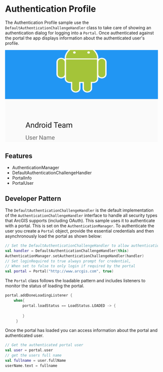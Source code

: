 # Authentication Profile

The Authentication Profile sample use the `DefaultAuthenticationChallengeHandler` class to take care of showing an authentication dialog for logging into a `Portal`. Once authenticated against the portal the app displays information about the authenticated user's profile.

![Authentication Profile App](authentication-profile.png) 

## Features

* AuthenticationManager
* DefaultAuthenticationChallengeHandler
* PortalInfo
* PortalUser

## Developer Pattern

The `DefaultAuthenticationChallengeHandler` is the default implementation of the `AuthenticationChallengeHandler` interface to handle  all security types that ArcGIS supports (including OAuth).  This sample uses it to authenticate with a portal.  This is set on the `AuthenticationManager`. To authenticate the user you create a `Portal` object, provide the essential credentials and then asynchronously load the portal as shown below:

```kotlin
// Set the DefaultAuthenticationChallengeHandler to allow authentication with the portal.
val handler = DefaultAuthenticationChallengeHandler(this)
AuthenticationManager.setAuthenticationChallengeHandler(handler)
// Set loginRequired to true always prompt for credential,
// When set to false to only login if required by the portal
val portal = Portal("http://www.arcgis.com", true)
```

The `Portal` class follows the loadable pattern and includes listeners to monitor the status of loading the portal.

```kotlin
portal.addDoneLoadingListener {
    when{
        portal.loadStatus == LoadStatus.LOADED -> { 
        
        }
     }
```

Once the portal has loaded you can access information about the portal and authenticated user.  

```kotlin
// Get the authenticated portal user
val user = portal.user
// get the users full name
val fullname = user.fullName
userName.text = fullname
```
